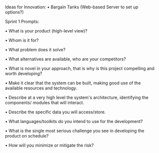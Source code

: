 Ideas for Innovation:
• Bargain Tanks (Web-based Server to set up options?)



Sprint 1 Prompts:

• What is your product (high-level view)?

• Whom is it for?

• What problem does it solve?

• What alternatives are available, who are your competitors?

• What is novel in your approach, that is why is this project compelling and worth
developing? 



• Make it clear that the system can be built, making good use of the available resources
and technology.

• Describe at a very high level the system's architecture, identifying the components/
modules that will interact.

• Describe the specific data you will access/store.

• What languages/toolkits do you intend to use for the
development? 



• What is the single most serious challenge you see in developing the product on
schedule?

• How will you minimize or mitigate the risk?
